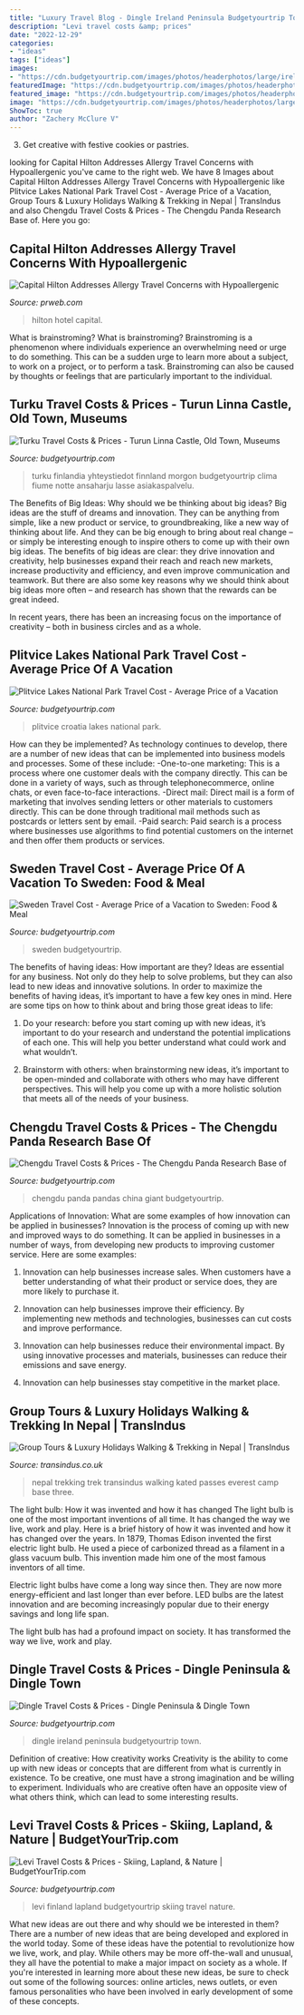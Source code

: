 ```yaml
---
title: "Luxury Travel Blog - Dingle Ireland Peninsula Budgetyourtrip Town"
description: "Levi travel costs &amp; prices"
date: "2022-12-29"
categories:
- "ideas"
tags: ["ideas"]
images:
- "https://cdn.budgetyourtrip.com/images/photos/headerphotos/large/ireland_dingle.jpg"
featuredImage: "https://cdn.budgetyourtrip.com/images/photos/headerphotos/large/ireland_dingle.jpg"
featured_image: "https://cdn.budgetyourtrip.com/images/photos/headerphotos/large/croatia_plitvice.jpg"
image: "https://cdn.budgetyourtrip.com/images/photos/headerphotos/large/croatia_plitvice.jpg"
ShowToc: true
author: "Zachery McClure V"
---
```



3. Get creative with festive cookies or pastries.

	

		
looking for Capital Hilton Addresses Allergy Travel Concerns with Hypoallergenic you've came to the right web. We have 8 Images about Capital Hilton Addresses Allergy Travel Concerns with Hypoallergenic like Plitvice Lakes National Park Travel Cost - Average Price of a Vacation, Group Tours &amp; Luxury Holidays Walking &amp; Trekking in Nepal | TransIndus and also Chengdu Travel Costs &amp; Prices - The Chengdu Panda Research Base of. Here you go:
		
    
## Capital Hilton Addresses Allergy Travel Concerns With Hypoallergenic

<img loading=lazy src="http://ww1.prweb.com/prfiles/2014/07/22/12039678/DCASHHH_Overview_big_001.jpg" onerror="this.onerror=null;this.src='https://tse1.mm.bing.net/th?id=OIP.kmGM6L1THsuSjOZ46hlbzgHaE8&amp;pid=15.1';" alt="Capital Hilton Addresses Allergy Travel Concerns with Hypoallergenic">

_Source: prweb.com_

>hilton hotel capital. 

	

What is brainstroming?
What is brainstroming? Brainstroming is a phenomenon where individuals experience an overwhelming need or urge to do something. This can be a sudden urge to learn more about a subject, to work on a project, or to perform a task. Brainstroming can also be caused by thoughts or feelings that are particularly important to the individual.

    
## Turku Travel Costs &amp; Prices - Turun Linna Castle, Old Town, Museums

<img loading=lazy src="http://cdn.budgetyourtrip.com/images/photos/headerphotos/medium/finland_turku.jpg" onerror="this.onerror=null;this.src='https://tse3.mm.bing.net/th?id=OIP.wBHJ3fs0544DWxQzAnUCnAHaE7&amp;pid=15.1';" alt="Turku Travel Costs &amp; Prices - Turun Linna Castle, Old Town, Museums">

_Source: budgetyourtrip.com_

>turku finlandia yhteystiedot finnland morgon budgetyourtrip clima fiume notte ansaharju lasse asiakaspalvelu. 

	

The Benefits of Big Ideas: Why should we be thinking about big ideas?
Big ideas are the stuff of dreams and innovation. They can be anything from simple, like a new product or service, to groundbreaking, like a new way of thinking about life. And they can be big enough to bring about real change – or simply be interesting enough to inspire others to come up with their own big ideas.
The benefits of big ideas are clear: they drive innovation and creativity, help businesses expand their reach and reach new markets, increase productivity and efficiency, and even improve communication and teamwork. But there are also some key reasons why we should think about big ideas more often – and research has shown that the rewards can be great indeed.

In recent years, there has been an increasing focus on the importance of creativity – both in business circles and as a whole.

    
## Plitvice Lakes National Park Travel Cost - Average Price Of A Vacation

<img loading=lazy src="https://cdn.budgetyourtrip.com/images/photos/headerphotos/large/croatia_plitvice.jpg" onerror="this.onerror=null;this.src='https://tse1.mm.bing.net/th?id=OIP.eLvJph_jvcoSRakTrjEOpwHaE7&amp;pid=15.1';" alt="Plitvice Lakes National Park Travel Cost - Average Price of a Vacation">

_Source: budgetyourtrip.com_

>plitvice croatia lakes national park. 

	

How can they be implemented?
As technology continues to develop, there are a number of new ideas that can be implemented into business models and processes. Some of these include: 
-One-to-one marketing: This is a process where one customer deals with the company directly. This can be done in a variety of ways, such as through telephonecommerce, online chats, or even face-to-face interactions. 
-Direct mail: Direct mail is a form of marketing that involves sending letters or other materials to customers directly. This can be done through traditional mail methods such as postcards or letters sent by email. 
-Paid search: Paid search is a process where businesses use algorithms to find potential customers on the internet and then offer them products or services.

    
## Sweden Travel Cost - Average Price Of A Vacation To Sweden: Food &amp; Meal

<img loading=lazy src="https://cdn.budgetyourtrip.com/images/photos/headerphotos/large/sweden_sundborn.jpg" onerror="this.onerror=null;this.src='https://tse4.mm.bing.net/th?id=OIP.iYXmoWRbtAsDcyneyaRQ7gHaEV&amp;pid=15.1';" alt="Sweden Travel Cost - Average Price of a Vacation to Sweden: Food &amp; Meal">

_Source: budgetyourtrip.com_

>sweden budgetyourtrip. 

	

The benefits of having ideas: How important are they?
Ideas are essential for any business. Not only do they help to solve problems, but they can also lead to new ideas and innovative solutions. In order to maximize the benefits of having ideas, it’s important to have a few key ones in mind. Here are some tips on how to think about and bring those great ideas to life:
1. Do your research: before you start coming up with new ideas, it’s important to do your research and understand the potential implications of each one. This will help you better understand what could work and what wouldn’t.

2. Brainstorm with others: when brainstorming new ideas, it’s important to be open-minded and collaborate with others who may have different perspectives. This will help you come up with a more holistic solution that meets all of the needs of your business.

    
## Chengdu Travel Costs &amp; Prices - The Chengdu Panda Research Base Of

<img loading=lazy src="https://cdn.budgetyourtrip.com/images/photos/headerphotos/large/china_chengdu.jpg" onerror="this.onerror=null;this.src='https://tse4.mm.bing.net/th?id=OIP.FXQFvgqi9nrNR9nM-t16GAHaE5&amp;pid=15.1';" alt="Chengdu Travel Costs &amp; Prices - The Chengdu Panda Research Base of">

_Source: budgetyourtrip.com_

>chengdu panda pandas china giant budgetyourtrip. 

	

Applications of Innovation: What are some examples of how innovation can be applied in businesses?
Innovation is the process of coming up with new and improved ways to do something. It can be applied in businesses in a number of ways, from developing new products to improving customer service. Here are some examples:
1. Innovation can help businesses increase sales. When customers have a better understanding of what their product or service does, they are more likely to purchase it.

2. Innovation can help businesses improve their efficiency. By implementing new methods and technologies, businesses can cut costs and improve performance.

3. Innovation can help businesses reduce their environmental impact. By using innovative processes and materials, businesses can reduce their emissions and save energy.

4. Innovation can help businesses stay competitive in the market place.

    
## Group Tours &amp; Luxury Holidays Walking &amp; Trekking In Nepal | TransIndus

<img loading=lazy src="https://www.transindus.co.uk/media/2477/tailormade-and-group-tour-nepal-highlight-walking-and-trekking-in-nepal-5.jpg" onerror="this.onerror=null;this.src='https://tse1.mm.bing.net/th?id=OIP.45zX3yXbG1ByUj7Sc9pfOQHaE7&amp;pid=15.1';" alt="Group Tours &amp; Luxury Holidays Walking &amp; Trekking in Nepal | TransIndus">

_Source: transindus.co.uk_

>nepal trekking trek transindus walking kated passes everest camp base three. 

	

The light bulb: How it was invented and how it has changed
The light bulb is one of the most important inventions of all time. It has changed the way we live, work and play. Here is a brief history of how it was invented and how it has changed over the years.
In 1879, Thomas Edison invented the first electric light bulb. He used a piece of carbonized thread as a filament in a glass vacuum bulb. This invention made him one of the most famous inventors of all time.

Electric light bulbs have come a long way since then. They are now more energy-efficient and last longer than ever before. LED bulbs are the latest innovation and are becoming increasingly popular due to their energy savings and long life span.

The light bulb has had a profound impact on society. It has transformed the way we live, work and play.

    
## Dingle Travel Costs &amp; Prices - Dingle Peninsula &amp; Dingle Town

<img loading=lazy src="https://cdn.budgetyourtrip.com/images/photos/headerphotos/large/ireland_dingle.jpg" onerror="this.onerror=null;this.src='https://tse4.mm.bing.net/th?id=OIP.eTgfKXFrA9DlQDymMIFehgHaE7&amp;pid=15.1';" alt="Dingle Travel Costs &amp; Prices - Dingle Peninsula &amp; Dingle Town">

_Source: budgetyourtrip.com_

>dingle ireland peninsula budgetyourtrip town. 

	

Definition of creative: How creativity works
Creativity is the ability to come up with new ideas or concepts that are different from what is currently in existence. To be creative, one must have a strong imagination and be willing to experiment. Individuals who are creative often have an opposite view of what others think, which can lead to some interesting results.

    
## Levi Travel Costs &amp; Prices - Skiing, Lapland, &amp; Nature | BudgetYourTrip.com

<img loading=lazy src="http://cdn.budgetyourtrip.com/images/photos/headerphotos/medium/finland_levi.jpg" onerror="this.onerror=null;this.src='https://tse1.mm.bing.net/th?id=OIP.HwJcLk8laiHCpAqqdeyjgAHaD2&amp;pid=15.1';" alt="Levi Travel Costs &amp; Prices - Skiing, Lapland, &amp; Nature | BudgetYourTrip.com">

_Source: budgetyourtrip.com_

>levi finland lapland budgetyourtrip skiing travel nature. 

	

What new ideas are out there and why should we be interested in them?
There are a number of new ideas that are being developed and explored in the world today. Some of these ideas have the potential to revolutionize how we live, work, and play. While others may be more off-the-wall and unusual, they all have the potential to make a major impact on society as a whole. If you're interested in learning more about these new ideas, be sure to check out some of the following sources: online articles, news outlets, or even famous personalities who have been involved in early development of some of these concepts.

